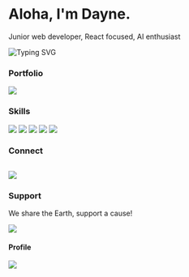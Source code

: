 # Aloha, I'm Dayne.
Junior web developer, React focused, AI enthusiast

![Typing SVG](https://readme-typing-svg.herokuapp.com?font=Varela+Round&duration=3000&color=F7F7F7&width=650&height=30&lines=Currently+learning+and+improving+my+code;Looking+for+a+career+developing+front+end+using+react;)

### Portfolio
<a href="https://daylo.dev/"><img src="https://img.shields.io/badge/portfolio-0A0A0A?style=for-the-badge&logo=dev.to&logoColor=white"></a>

### Skills
<img src="https://img.shields.io/badge/React-20232A?style=for-the-badge&logo=react&logoColor=61DAFB"> <img src="https://img.shields.io/badge/Node.js-43853D?style=for-the-badge&logo=node.js&logoColor=white"> <img src="https://img.shields.io/badge/JavaScript-F7DF1E?style=for-the-badge&logo=javascript&logoColor=black">  <img src="https://img.shields.io/badge/HTML5-E34F26?style=for-the-badge&logo=html5&logoColor=white"> <img src="https://img.shields.io/badge/CSS3-1572B6?style=for-the-badge&logo=css3&logoColor=white"> 

### Connect
<a href="https://www.linkedin.com/in/dayne-lalmond/"><img src="https://img.shields.io/badge/LinkedIn-0077B5?style=for-the-badge&logo=linkedin&logoColor=white"></a>
--


### Support
We share the Earth, support a cause!

<a href="http://onetreeplanted.refr.cc/daynel"><img src="https://img.shields.io/static/v1?style=for-the-badge&label=Donate&message=One Tree Planted&color=success"></a>

#### Profile
![](https://komarev.com/ghpvc/?username=DayneLalmond&color=brightgreen&style=for-the-badge&label=Views)
